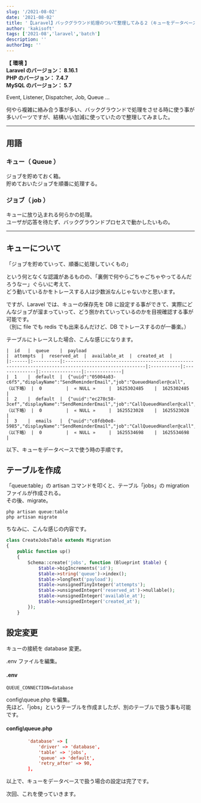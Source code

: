 ```yaml
---
slug: '/2021-08-02'
date: '2021-08-02'
title: '【Laravel】バックグラウンド処理のついて整理してみる２（キューをデータベースで使ってみる）'
author: 'kakisoft'
tags: ['2021-08','laravel','batch']
description: ''
authorImg: ''
---
```


**【 環境 】**  
**Laravel のバージョン： 8.16.1**  
**PHP のバージョン： 7.4.7**  
**MySQL のバージョン： 5.7**  


Event, Listener, Dispatcher, Job, Queue ...  

何やら複雑に絡み合う事が多い、バックグラウンドで処理をさせる時に使う事が多いパーツですが、結構いい加減に使っていたので整理してみました。  

___________________________________________________________________________
## 用語

### キュー（ Queue ）
ジョブを貯めておく箱。  
貯めておいたジョブを順番に処理する。  

### ジョブ（ job ）
キューに放り込まれる何らかの処理。  
ユーザが応答を待たず、バックグラウンドプロセスで動かしたいもの。  

___________________________________________________________________________
## キューについて
「ジョブを貯めていって、順番に処理していくもの」  

という何となくな認識があるものの、「裏側で何やらごちゃごちゃやってるんだろうなー」ぐらいに考えて、  
どう動いているかをトレースする人は少数派なんじゃないかと思います。

ですが、Laravel では、キューの保存先を DB に設定する事ができて、実際にどんなジョブが溜まっていって、どう捌かれていっているのかを目視確認する事が可能です。  
（別に file でも redis でも出来るんだけど、DB でトレースするのが一番楽。）  

テーブルにトレースした場合、こんな感じになります。

```
|  id   |  queue    |  payload                                                                                            |  attempts  |  reserved_at  |  available_at  |  created_at  |
|:------|:----------|:----------------------------------------------------------------------------------------------------|:-----------|:--------------|:---------------|:-------------|
|  1    |  default  |  {"uuid":"05004a83-c6f5","displayName":"SendReminderEmail","job":"QueuedHandler@call",     （以下略） |  0         |  « NULL »     |  1625302485    |  1625302485  |
|  2    |  default  |  {"uuid":"ec278c58-3cef","displayName":"SendReminderEmail","job":"CallQueuedHandler@call", （以下略） |  0         |  « NULL »     |  1625523028    |  1625523028  |
|  3    |  emails   |  {"uuid":"c8fdb0e8-5985","displayName":"SendReminderEmail","job":"CallQueuedHandler@call", （以下略） |  0         |  « NULL »     |  1625534698    |  1625534698  |
```


以下、キューをデータベースで使う時の手順です。

## テーブルを作成
「queue:table」の artisan コマンドを叩くと、テーブル「jobs」の migration ファイルが作成される。  
その後、migrate。  
```
php artisan queue:table
php artisan migrate
```

ちなみに、こんな感じの内容です。
```php
class CreateJobsTable extends Migration
{
    public function up()
    {
        Schema::create('jobs', function (Blueprint $table) {
            $table->bigIncrements('id');
            $table->string('queue')->index();
            $table->longText('payload');
            $table->unsignedTinyInteger('attempts');
            $table->unsignedInteger('reserved_at')->nullable();
            $table->unsignedInteger('available_at');
            $table->unsignedInteger('created_at');
        });
    }
```

## 設定変更
キューの接続を database 変更。

.env ファイルを編集。
#### .env
```
QUEUE_CONNECTION=database
```

config\queue.php を編集。  
先ほど、「jobs」というテーブルを作成ましたが、別のテーブルで扱う事も可能です。  
#### config\queue.php
```conf
        'database' => [
            'driver' => 'database',
            'table' => 'jobs',
            'queue' => 'default',
            'retry_after' => 90,
        ],
```

以上で、キューをデータベースで扱う場合の設定は完了です。  

次回、これを使っていきます。  
